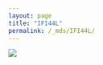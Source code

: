 ```yaml
---
layout: page
title: "IFI44L"
permalink: /_mds/IFI44L/
---
```


![](../../algns0/N132_5HSAA051762_aln_report.png?raw=true)